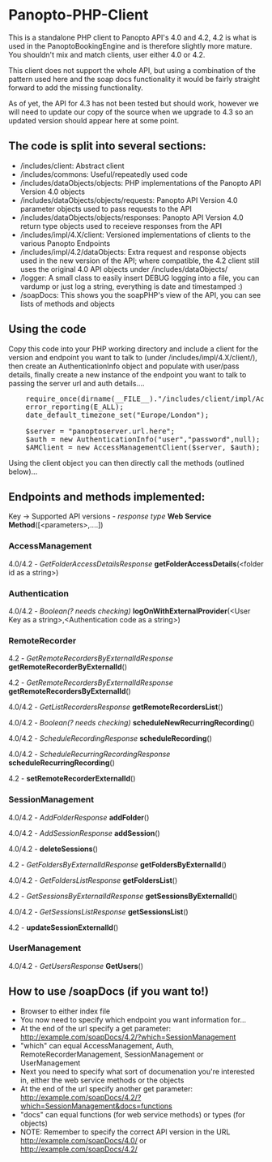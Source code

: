 Panopto-PHP-Client
==================

This is a standalone PHP client to Panopto API's 4.0 and 4.2, 4.2 is what is used in the PanoptoBookingEngine and is therefore slightly more mature. You shouldn't mix and match clients, user either 4.0 or 4.2.

This client does not support the whole API, but using a combination of the pattern used here and the soap docs functionality it would be fairly straight forward to add the missing functionality.

As of yet, the API for 4.3 has not been tested but should work, however we will need to update our copy of the source when we upgrade to 4.3 so an updated version should appear here at some point.

The code is split into several sections:
----------------------------------------

* /includes/client: Abstract client
* /includes/commons: Useful/repeatedly used code
* /includes/dataObjects/objects: PHP implementations of the Panopto API Version 4.0 objects
* /includes/dataObjects/objects/requests: Panopto API Version 4.0 parameter objects used to pass requests to the API
* /includes/dataObjects/objects/responses: Panopto API Version 4.0 return type objects used to receieve responses from the API
* /includes/impl/4.X/client: Versioned implementations of clients to the various Panopto Endpoints
* /includes/impl/4.2/dataObjects: Extra request and response objects used in the new version of the API; where compatible, the 4.2 client still uses the original 4.0 API objects under /includes/dataObjects/
* /logger: A small class to easily insert DEBUG logging into a file, you can vardump or just log a string, everything is date and timestamped :)
* /soapDocs: This shows you the soapPHP's view of the API, you can see lists of methods and objects

Using the code
--------------

Copy this code into your PHP working directory and include a client for the version and endpoint you want to talk to (under /includes/impl/4.X/client/), then create an AuthenticationInfo object and populate with  user/pass details, finally create a new
instance of the endpoint you want to talk to passing the server url and auth details....

<pre>
	require_once(dirname(__FILE__)."/includes/client/impl/AccessManagementClient.php");
	error_reporting(E_ALL);
	date_default_timezone_set("Europe/London");

	$server = "panoptoserver.url.here";
	$auth = new AuthenticationInfo("user","password",null);
	$AMClient = new AccessManagementClient($server, $auth);
</pre>

Using the client object you can then directly call the methods (outlined below)...

Endpoints and methods implemented:
----------------------

Key -> Supported API versions - *response type* **Web Service Method**([&lt;parameters&gt;,....])

### AccessManagement

4.0/4.2 - *GetFolderAccessDetailsResponse* **getFolderAccessDetails**(&lt;folder id as a string&gt;)

### Authentication

4.0/4.2 - *Boolean(? needs checking)* **logOnWithExternalProvider**(&lt;User Key as a string&gt;,&lt;Authentication code as a string&gt;)

### RemoteRecorder

4.2 - *GetRemoteRecordersByExternalIdResponse* **getRemoteRecorderByExternalId**()

4.2 - *GetRemoteRecordersByExternalIdResponse* **getRemoteRecordersByExternalId**()

4.0/4.2 - *GetListRecordersResponse* **getRemoteRecordersList**()

4.0/4.2 - *Boolean(? needs checking)* **scheduleNewRecurringRecording**()

4.0/4.2 - *ScheduleRecordingResponse* **scheduleRecording**()

4.0/4.2 - *ScheduleRecurringRecordingResponse* **scheduleRecurringRecording**()

4.2 - **setRemoteRecorderExternalId**()

### SessionManagement

4.0/4.2 - *AddFolderResponse* **addFolder**()

4.0/4.2 - *AddSessionResponse* **addSession**()

4.0/4.2 - **deleteSessions**()

4.2 - *GetFoldersByExternalIdResponse* **getFoldersByExternalId**()

4.0/4.2 - *GetFoldersListResponse* **getFoldersList**()

4.2 - *GetSessionsByExternalIdResponse* **getSessionsByExternalId**()

4.0/4.2 - *GetSessionsListResponse* **getSessionsList**()

4.2 - **updateSessionExternalId**()

### UserManagement

4.0/4.2 - *GetUsersResponse* **GetUsers**()


How to use /soapDocs (if you want to!)
--------------------------------------

* Browser to either index file
* You now need to specify which endpoint you want information for...
* At the end of the url specify a get parameter: http://example.com/soapDocs/4.2/?which=SessionManagement
* "which" can equal AccessManagement, Auth, RemoteRecorderManagement, SessionManagement or UserManagement
* Next you need to specify what sort of documenation you're interested in, either the web service methods or the objects
* At the end of the url specify another get parameter: http://example.com/soapDocs/4.2/?which=SessionManagement&docs=functions
* "docs" can equal functions (for web service methods) or types (for objects)
* NOTE: Remember to specify the correct API version in the URL http://example.com/soapDocs/4.0/ or http://example.com/soapDocs/4.2/